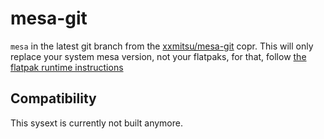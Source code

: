# mesa-git

`mesa` in the latest git branch from the [xxmitsu/mesa-git](https://copr.fedorainfracloud.org/coprs/xxmitsu/mesa-git/) copr. 
This will only replace your system mesa version, not your flatpaks, for that, follow [the flatpak runtime instructions](https://gitlab.com/freedesktop-sdk/freedesktop-sdk/-/wikis/Mesa-git)

## Compatibility

This sysext is currently not built anymore.
